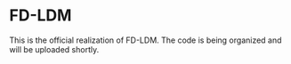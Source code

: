 # FD-LDM
This is the official realization of FD-LDM. The code is being organized and will be uploaded shortly.

